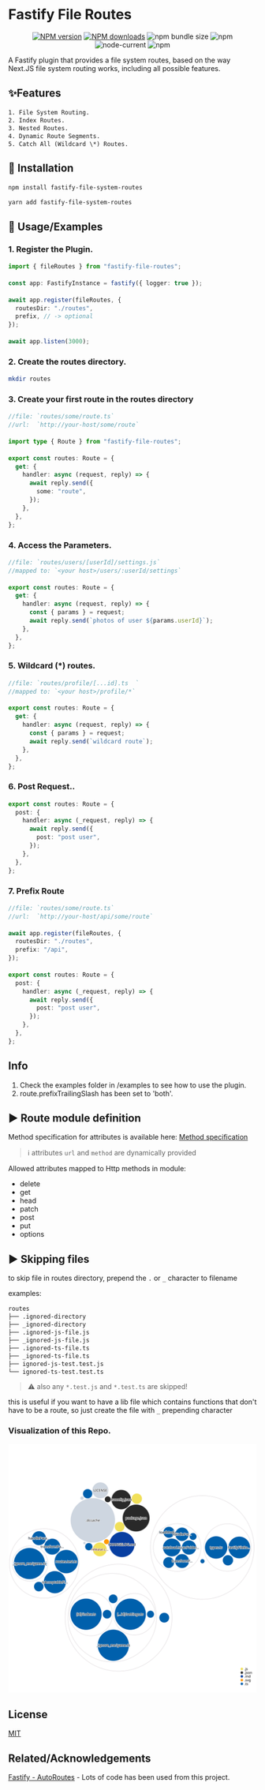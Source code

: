 # Fastify File Routes

<div align="center">

[![NPM version](https://img.shields.io/npm/v/fastify-file-routes.svg?style=for-the-badge)](https://www.npmjs.com/package/fastify-file-routes)
[![NPM downloads](https://img.shields.io/npm/dm/fastify-file-routes.svg?style=for-the-badge)](https://www.npmjs.com/package/fastify-file-routes)
![npm bundle size](https://img.shields.io/bundlephobia/minzip/fastify-file-routes?logo=files&style=for-the-badge)
![npm](https://img.shields.io/npm/v/fastify-file-routes?logo=npm&style=for-the-badge)
![node-current](https://img.shields.io/badge/Node-%3E=14-success?style=for-the-badge&logo=node)
![npm](https://img.shields.io/npm/dw/fastify-file-routes?style=for-the-badge)

</div>

A Fastify plugin that provides a file system routes, based on the way Next.JS file system routing works, including all possible features.

## :sparkles:Features

    1. File System Routing.
    2. Index Routes.
    3. Nested Routes.
    4. Dynamic Route Segments.
    5. Catch All (Wildcard \*) Routes.

## :rocket: Installation

```sh
npm install fastify-file-system-routes
```

```yarn
yarn add fastify-file-system-routes
```

## :blue_book: Usage/Examples

### 1. Register the Plugin.

```typescript
import { fileRoutes } from "fastify-file-routes";

const app: FastifyInstance = fastify({ logger: true });

await app.register(fileRoutes, {
  routesDir: "./routes",
  prefix, // -> optional
});

await app.listen(3000);
```

### 2. Create the routes directory.

```sh
mkdir routes
```

### 3. Create your first route in the routes directory

```typescript
//file: `routes/some/route.ts`
//url:  `http://your-host/some/route`

import type { Route } from "fastify-file-routes";

export const routes: Route = {
  get: {
    handler: async (request, reply) => {
      await reply.send({
        some: "route",
      });
    },
  },
};
```

### 4. Access the Parameters.

```typescript
//file: `routes/users/[userId]/settings.js`
//mapped to: `<your host>/users/:userId/settings`

export const routes: Route = {
  get: {
    handler: async (request, reply) => {
      const { params } = request;
      await reply.send(`photos of user ${params.userId}`);
    },
  },
};
```

### 5. Wildcard (\*) routes.

```typescript
//file: `routes/profile/[...id].ts  `
//mapped to: `<your host>/profile/*`

export const routes: Route = {
  get: {
    handler: async (request, reply) => {
      const { params } = request;
      await reply.send(`wildcard route`);
    },
  },
};
```

### 6. Post Request..

```typescript
export const routes: Route = {
  post: {
    handler: async (_request, reply) => {
      await reply.send({
        post: "post user",
      });
    },
  },
};
```

### 7. Prefix Route

```typescript
//file: `routes/some/route.ts`
//url:  `http://your-host/api/some/route`

await app.register(fileRoutes, {
  routesDir: "./routes",
  prefix: "/api",
});

export const routes: Route = {
  post: {
    handler: async (_request, reply) => {
      await reply.send({
        post: "post user",
      });
    },
  },
};
```

## Info

1. Check the examples folder in /examples to see how to use the plugin.
2. route.prefixTrailingSlash has been set to 'both'.

## :arrow_forward: Route module definition

Method specification for attributes is available here: [Method specification](https://www.fastify.io/docs/latest/Routes/#full-declaration)

> :information_source: attributes `url` and `method` are dynamically provided

Allowed attributes mapped to Http methods in module:

- delete
- get
- head
- patch
- post
- put
- options

## :arrow_forward: Skipping files

to skip file in routes directory, prepend the `.` or `_` character to filename

examples:

```text
routes
├── .ignored-directory
├── _ignored-directory
├── .ignored-js-file.js
├── _ignored-js-file.js
├── .ignored-ts-file.ts
├── _ignored-ts-file.ts
├── ignored-js-test.test.js
└── ignored-ts-test.test.ts
```

> :warning: also any `*.test.js` and `*.test.ts` are skipped!

this is useful if you want to have a lib file which contains functions that don't have to be a route, so just create the file with `_` prepending character

### Visualization of this Repo.

![Visualization of this repo](./diagram.svg)

## License

[MIT](https://choosealicense.com/licenses/mit/)

## Related/Acknowledgements

[Fastify - AutoRoutes](https://github.com/GiovanniCardamone/fastify-autoroutes) - Lots of code has been used from this project.
